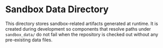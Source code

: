 # Sandbox Data Directory

This directory stores sandbox-related artifacts generated at runtime.  It is
created during development so components that resolve paths under
`sandbox_data/` do not fail when the repository is checked out without any
pre-existing data files.
